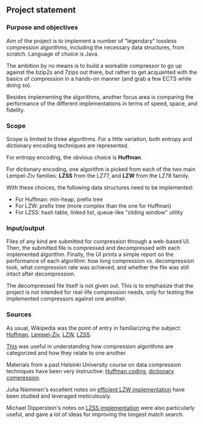 Project statement
-----------------

### Purpose and objectives

Aim of the project is to implement a number of "legendary" lossless compression
algorithms, including the necessary data structures, from scratch. Language of
choice is Java.

The ambition by no means is to build a workable compressor to go up against the
bzip2s and 7zips out there, but rather to get acquainted with the basics of
compression in a hands-on manner (and grab a few ECTS while doing so).

Besides implementing the algorithms, another focus area is comparing the
performance of the different implementations in terms of speed, space, and
fidelity.

### Scope

Scope is limited to three algorithms. For a little variation, both entropy and
dictionary encoding techniques are represented.

For entropy encoding, the obvious choice is **Huffman**.

For dictionary encoding, one algorithm is picked from each of the two main
Lempel-Ziv families: **LZSS** from the LZ77, and **LZW** from the LZ78 family.

With these choices, the following data structures need to be implemented:
- For Huffman: min-heap, prefix tree
- For LZW: prefix tree (more complex than the one for Huffman)
- For LZSS: hash table, linked list, queue-like "sliding window" utility

### Input/output

Files of any kind are submitted for compression through a web-based UI. Then,
the submitted file is compressed and decompressed with each implemented
algorithm. Finally, the UI prints a simple report on the performance of each
algorithm: how long compression vs. decompression took, what compression rate
was achieved, and whether the file was still intact after decompression.

The decompressed file itself is not given out. This is to emphasize that the
project is not intended for real-life compression needs, only for testing the
implemented compressors against one another.

### Sources

As usual, Wikipedia was the point of entry in familiarizing the subject:
[Huffman](https://en.wikipedia.org/wiki/Huffman_coding),
[Lempel-Ziv](https://en.wikipedia.org/wiki/LZ77_and_LZ78),
[LZW](https://en.wikipedia.org/wiki/LZW),
[LZSS](https://en.wikipedia.org/wiki/LZSS).

[This](http://ethw.org/History_of_Lossless_Data_Compression_Algorithms) was
useful in understanding how compression algorithms are categorized and how they
relate to one another.

Materials from a past Helsinki University course on data compression techniques
have been very instructive:
[Huffman coding](https://www.cs.helsinki.fi/u/puglisi/dct2015/slides2.pdf),
[dictionary compression](https://www.cs.helsinki.fi/u/puglisi/dct2015/slides7.pdf).

Juha Nieminen's excellent notes on [efficient LZW implementation](http://warp.povusers.org/EfficientLZW/index.html)
have been studied and leveraged meticulously.

Michael Dipperstein's notes on [LZSS implementation](http://michael.dipperstein.com/lzss/)
were also particularly useful, and gave a lot of ideas for improving the longest
match search.
